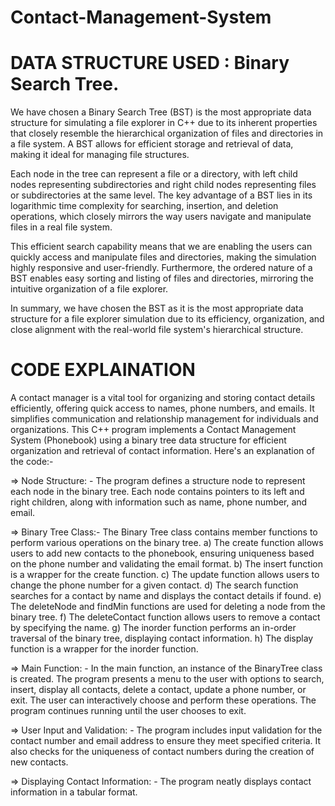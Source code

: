 # Contact-Management-System

# DATA STRUCTURE USED : Binary Search Tree.

We have chosen a Binary Search Tree (BST) is the most appropriate data structure for simulating a file explorer in C++ due to its inherent properties that closely resemble the hierarchical organization of files and directories in a file system. A BST allows for efficient storage and retrieval of data, making it ideal for managing file structures.

Each node in the tree can represent a file or a directory, with left child nodes representing subdirectories and right child nodes representing files or subdirectories at the same level. The key advantage of a BST lies in its logarithmic time complexity for searching, insertion, and deletion operations, which closely mirrors the way users navigate and manipulate files in a real file system.

This efficient search capability means that we are enabling the users can quickly access and manipulate files and directories, making the simulation highly responsive and user-friendly. Furthermore, the ordered nature of a BST enables easy sorting and listing of files and directories, mirroring the intuitive organization of a file explorer.

In summary, we have chosen the BST as it is the most appropriate data structure for a file explorer simulation due to its efficiency, organization, and close alignment with the real-world file system's hierarchical structure.
# CODE EXPLAINATION
A contact manager is a vital tool for organizing and storing contact details efficiently, offering quick access to names, phone numbers, and emails. It simplifies communication and relationship management for individuals and organizations. This C++ program implements a Contact Management System (Phonebook) using a binary tree data structure for efficient organization and retrieval of contact information. Here's an explanation of the code:-

=> Node Structure: - The program defines a structure node to represent each node in the binary tree. Each node contains pointers to its left and right children, along with information such as name, phone number, and email.

=> Binary Tree Class:- The Binary Tree class contains member functions to perform various operations on the binary tree.
a)	The create function allows users to add new contacts to the phonebook, ensuring uniqueness based on the phone number and validating the email format.
b)	The insert function is a wrapper for the create function.
c)	The update function allows users to change the phone number for a given contact.
d)	The search function searches for a contact by name and displays the contact details if found.
e)	The deleteNode and findMin functions are used for deleting a node from the binary tree.
f)	The deleteContact function allows users to remove a contact by specifying the name.
g)	The inorder function performs an in-order traversal of the binary tree, displaying contact information.
h)	The display function is a wrapper for the inorder function.

=> Main Function: - In the main function, an instance of the BinaryTree class is created.
The program presents a menu to the user with options to search, insert, display all contacts, delete a contact, update a phone number, or exit.
The user can interactively choose and perform these operations.
The program continues running until the user chooses to exit.

=> User Input and Validation: - The program includes input validation for the contact number and email address to ensure they meet specified criteria.
It also checks for the uniqueness of contact numbers during the creation of new contacts.

=> Displaying Contact Information: - The program neatly displays contact information in a tabular format.



